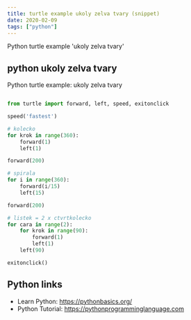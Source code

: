```yaml
---
title: turtle example ukoly zelva tvary (snippet)
date: 2020-02-09
tags: ["python"]
---
```

Python turtle example 'ukoly zelva tvary'


## python ukoly zelva tvary

Python turtle example: ukoly zelva tvary

```python

from turtle import forward, left, speed, exitonclick 

speed('fastest')

# kolecko
for krok in range(360):
    forward(1)
    left(1)

forward(200)

# spirala
for i in range(360):
    forward(i/15)
    left(15)

forward(200)

# listek = 2 x ctvrtkolecko
for cara in range(2):
    for krok in range(90):
        forward(1)
        left(1)
    left(90)

exitonclick()


```

## Python links

- Learn Python: https://pythonbasics.org/
- Python Tutorial: https://pythonprogramminglanguage.com
